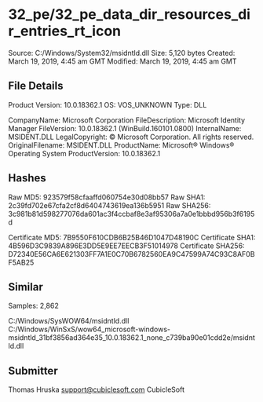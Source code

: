 32_pe/32_pe_data_dir_resources_dir_entries_rt_icon
==================================================

Source:  C:/Windows/System32/msidntld.dll
Size:  5,120 bytes
Created:  March 19, 2019, 4:45 am GMT
Modified:  March 19, 2019, 4:45 am GMT

File Details
------------

Product Version:  10.0.18362.1
OS:  VOS_UNKNOWN
Type:  DLL

CompanyName:  Microsoft Corporation
FileDescription:  Microsoft Identity Manager
FileVersion:  10.0.18362.1 (WinBuild.160101.0800)
InternalName:  MSIDENT.DLL
LegalCopyright:  © Microsoft Corporation. All rights reserved.
OriginalFilename:  MSIDENT.DLL
ProductName:  Microsoft® Windows® Operating System
ProductVersion:  10.0.18362.1

Hashes
------

Raw MD5:  923579f58cfaaffd060754e30d08bb57
Raw SHA1:  2c39fd702e67cfa2cf8d6404743619ea136b5951
Raw SHA256:  3c981b81d598277076da601ac3f4ccbaf8e3af95306a7a0e1bbbd956b3f6195d

Certificate MD5:  7B9550F610CDB6B25B46D1047D48190C
Certificate SHA1:  4B596D3C9839A896E3DD5E9EE7EECB3F51014978
Certificate SHA256:  D72340E56CA6E621303FF7A1E0C70B6782560EA9C47599A74C93C8AF0BF5AB25

Similar
-------

Samples:  2,862

C:/Windows/SysWOW64/msidntld.dll
C:/Windows/WinSxS/wow64_microsoft-windows-msidntld_31bf3856ad364e35_10.0.18362.1_none_c739ba90e01cdd2e/msidntld.dll

Submitter
---------

Thomas Hruska
support@cubiclesoft.com
CubicleSoft
